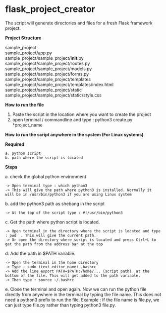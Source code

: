 # flask_project_creator
The script will generate directories and files for a fresh Flask framework project.

<b>Project Structure</b>

sample_project<br>
sample_project/app.py<br>
sample_project/sample_project/__init__.py<br>
sample_project/sample_project/routes.py<br>
sample_project/sample_project/models.py<br>
sample_project/sample_project/forms.py<br>
sample_project/sample_project/templates<br>
sample_project/sample_project/templates/index.html<br>
sample_project/sample_project/static<br>
sample_project/sample_project/static/style.css<br>
                              
<b>How to run the file</b>
1. Paste the script in the location where you want to create the project
2. open terminal / commandline and type : python3 create.py *project_name


<b>How to run the script anywhere in the system (For Linux systems) </b>

<b>Required</b>

	a. python script
	b. path where the script is located

<b>Steps</b>

a. check the global python environment

    -> Open terminal type : which python3
    -> This will give the path where python3 is installed. Normally it will be in /usr/bin/python3 if you are using Linux system

b. add the python3 path as shebang in the script

    -> At the top of the script type : #!/usr/bin/python3

c. Get the path where python script is located.

    -> Open terminal in the directory where the script is located and type : pwd  . This will give the current path.
   	-> Or open the directory where script is located and press Ctrl+L to get the path from the address bar at the top

d. Add the path in $PATH variable.

    -> Open the terminal in the home directory
    -> Type : sudo (text_editor_name) .bashrc
    -> Add the line export PATH=$PATH:/home/... (script path)  at the bottom of the file. This will get added to the path variable. 
    -> Then type : source ~/.bashrc

e. Close the terminal and open again. Now we can run the python file directly from anywhere in the terminal by typing the file name.
   This does not need a python3 prefix to run the file. Example : If the file name is file.py, we can just type file.py rather than typing
   python3 file.py.
